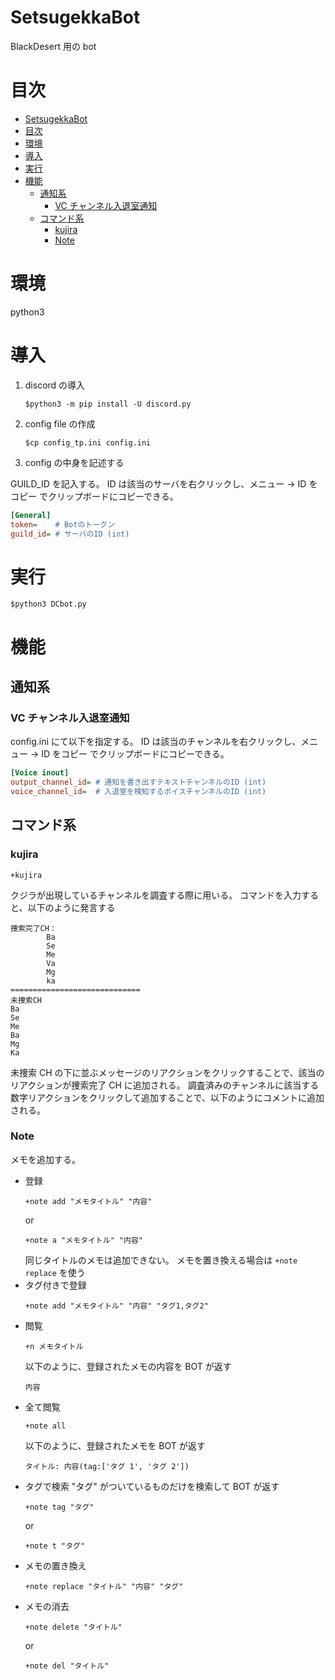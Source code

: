 # SetsugekkaBot

BlackDesert 用の bot

# 目次

- [SetsugekkaBot](#setsugekkabot)
- [目次](#%e7%9b%ae%e6%ac%a1)
- [環境](#%e7%92%b0%e5%a2%83)
- [導入](#%e5%b0%8e%e5%85%a5)
- [実行](#%e5%ae%9f%e8%a1%8c)
- [機能](#%e6%a9%9f%e8%83%bd)
  - [通知系](#%e9%80%9a%e7%9f%a5%e7%b3%bb)
    - [VC チャンネル入退室通知](#vc-%e3%83%81%e3%83%a3%e3%83%b3%e3%83%8d%e3%83%ab%e5%85%a5%e9%80%80%e5%ae%a4%e9%80%9a%e7%9f%a5)
  - [コマンド系](#%e3%82%b3%e3%83%9e%e3%83%b3%e3%83%89%e7%b3%bb)
    - [kujira](#kujira)
    - [Note](#note)

# 環境

python3

# 導入

1. discord の導入
   ```
   $python3 -m pip install -U discord.py
   ```
2. config file の作成
   ```
   $cp config_tp.ini config.ini
   ```
3. config の中身を記述する

GUILD_ID を記入する。
ID は該当のサーバを右クリックし、メニュー -> ID をコピー でクリップボードにコピーできる。

```ini
[General]
token=    # Botのトークン
guild_id= # サーバのID (int)
```

# 実行

```
$python3 DCbot.py
```

# 機能

## 通知系

### VC チャンネル入退室通知

config.ini にて以下を指定する。
ID は該当のチャンネルを右クリックし、メニュー -> ID をコピー でクリップボードにコピーできる。

```ini
[Voice inout]
output_channel_id= # 通知を書き出すテキストチャンネルのID (int)
voice_channel_id=  # 入退室を検知するボイスチャンネルのID (int)
```

## コマンド系

### kujira

```
+kujira
```

クジラが出現しているチャンネルを調査する際に用いる。
コマンドを入力すると、以下のように発言する

```
捜索完了CH：
        Ba
        Se
        Me
        Va
        Mg
        ka
=============================
未捜索CH
Ba
Se
Me
Ba
Mg
Ka
```

未捜索 CH の下に並ぶメッセージのリアクションをクリックすることで、該当のリアクションが捜索完了 CH に追加される。
調査済みのチャンネルに該当する数字リアクションをクリックして追加することで、以下のようにコメントに追加される。

### Note

メモを追加する。

- 登録
  ```
  +note add "メモタイトル" "内容"
  ```
  or
  ```
  +note a "メモタイトル" "内容"
  ```
  同じタイトルのメモは追加できない。
  メモを置き換える場合は `+note replace` を使う
- タグ付きで登録
  ```
  +note add "メモタイトル" "内容" "タグ1,タグ2"
  ```
- 閲覧
  ```
  +n メモタイトル
  ```
  以下のように、登録されたメモの内容を BOT が返す
  ```
  内容
  ```
- 全て閲覧
  ```
  +note all
  ```
  以下のように、登録されたメモを BOT が返す
  ```
  タイトル: 内容(tag:['タグ 1', 'タグ 2'])
  ```
- タグで検索
  "タグ" がついているものだけを検索して BOT が返す
  ```
  +note tag "タグ"
  ```
  or
  ```
  +note t "タグ"
  ```
- メモの置き換え
  ```
  +note replace "タイトル" "内容" "タグ"
  ```
- メモの消去
  ```
  +note delete "タイトル"
  ```
  or
  ```
  +note del "タイトル"
  ```
